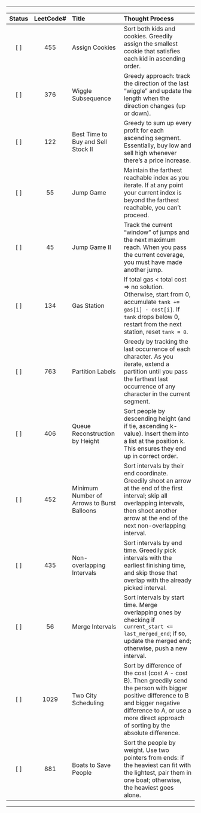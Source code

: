 
---

|  Status   | LeetCode# | Title                                        | Thought Process                                                                                                                                                                                                                                          |
|:---:|:------------:|:---------------------------------------------|:---------------------------------------------------------------------------------------------------------------------------------------------------------------------------------------------------------------------------------------------------------|
| [ ] | 455          | Assign Cookies                               | Sort both kids and cookies. Greedily assign the smallest cookie that satisfies each kid in ascending order.                                                                                                                                              |
| [ ] | 376          | Wiggle Subsequence                           | Greedy approach: track the direction of the last “wiggle” and update the length when the direction changes (up or down).                                                                                                                                 |
| [ ] | 122          | Best Time to Buy and Sell Stock II           | Greedy to sum up every profit for each ascending segment. Essentially, buy low and sell high whenever there’s a price increase.                                                                                                                          |
| [ ] | 55           | Jump Game                                    | Maintain the farthest reachable index as you iterate. If at any point your current index is beyond the farthest reachable, you can’t proceed.                                                                                                            |
| [ ] | 45           | Jump Game II                                 | Track the current “window” of jumps and the next maximum reach. When you pass the current coverage, you must have made another jump.                                                                                                                     |
| [ ] | 134          | Gas Station                                  | If total gas < total cost => no solution. Otherwise, start from 0, accumulate `tank += gas[i] - cost[i]`. If `tank` drops below 0, restart from the next station, reset `tank = 0`.                                                                      |
| [ ] | 763          | Partition Labels                             | Greedy by tracking the last occurrence of each character. As you iterate, extend a partition until you pass the farthest last occurrence of any character in the current segment.                                                                        |
| [ ] | 406          | Queue Reconstruction by Height               | Sort people by descending height (and if tie, ascending k-value). Insert them into a list at the position k. This ensures they end up in correct order.                                                                                                  |
| [ ] | 452          | Minimum Number of Arrows to Burst Balloons   | Sort intervals by their end coordinate. Greedily shoot an arrow at the end of the first interval; skip all overlapping intervals, then shoot another arrow at the end of the next non-overlapping interval.                                              |
| [ ] | 435          | Non-overlapping Intervals                    | Sort intervals by end time. Greedily pick intervals with the earliest finishing time, and skip those that overlap with the already picked interval.                                                                                                      |
| [ ] | 56           | Merge Intervals                              | Sort intervals by start time. Merge overlapping ones by checking if `current_start <= last_merged_end`; if so, update the merged end; otherwise, push a new interval.                                                                                    |
| [ ] | 1029         | Two City Scheduling                          | Sort by difference of the cost (cost A - cost B). Then greedily send the person with bigger positive difference to B and bigger negative difference to A, or use a more direct approach of sorting by the absolute difference.                           |
| [ ] | 881          | Boats to Save People                         | Sort the people by weight. Use two pointers from ends: if the heaviest can fit with the lightest, pair them in one boat; otherwise, the heaviest goes alone.                                                                                             |

---

